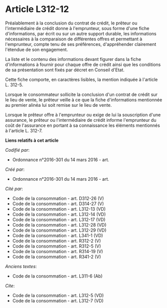 # Article L312-12

Préalablement à la conclusion du contrat de crédit, le prêteur ou l'intermédiaire de crédit donne à l'emprunteur, sous forme
d'une fiche d'informations, par écrit ou sur un autre support durable, les informations nécessaires à la comparaison de
différentes offres et permettant à l'emprunteur, compte tenu de ses préférences, d'appréhender clairement l'étendue de son
engagement. 

La liste et le contenu des informations devant figurer dans la fiche d'informations à fournir pour chaque offre de crédit
ainsi que les conditions de sa présentation sont fixés par décret en Conseil d'Etat. 

Cette fiche comporte, en caractères lisibles, la mention indiquée à l'article L. 312-5. 

Lorsque le consommateur sollicite la conclusion d'un contrat de crédit sur le lieu de vente, le prêteur veille à ce que la
fiche d'informations mentionnée au premier alinéa lui soit remise sur le lieu de vente. 

Lorsque le prêteur offre à l'emprunteur ou exige de lui la souscription d'une assurance, le prêteur ou l'intermédiaire de
crédit informe l'emprunteur du coût de l'assurance en portant à sa connaissance les éléments mentionnés à l'article L. 312-7.

**Liens relatifs à cet article**

_Codifié par_:

  - Ordonnance n°2016-301 du 14 mars 2016 - art.

_Créé par_:

  - Ordonnance n°2016-301 du 14 mars 2016 - art.

_Cité par_:

  - Code de la consommation - art. D312-26 (V)
  - Code de la consommation - art. D314-27 (V)
  - Code de la consommation - art. L312-13 (VD)
  - Code de la consommation - art. L312-14 (VD)
  - Code de la consommation - art. L312-17 (VD)
  - Code de la consommation - art. L312-28 (VD)
  - Code de la consommation - art. L312-29 (VD)
  - Code de la consommation - art. L341-1 (VD)
  - Code de la consommation - art. R312-2 (V)
  - Code de la consommation - art. R312-5 (V)
  - Code de la consommation - art. R314-19 (V)
  - Code de la consommation - art. R341-2 (V)

_Anciens textes_:

  - Code de la consommation - art. L311-6 (Ab)

_Cite_:

  - Code de la consommation - art. L312-5 (VD)
  - Code de la consommation - art. L312-7 (VD)
